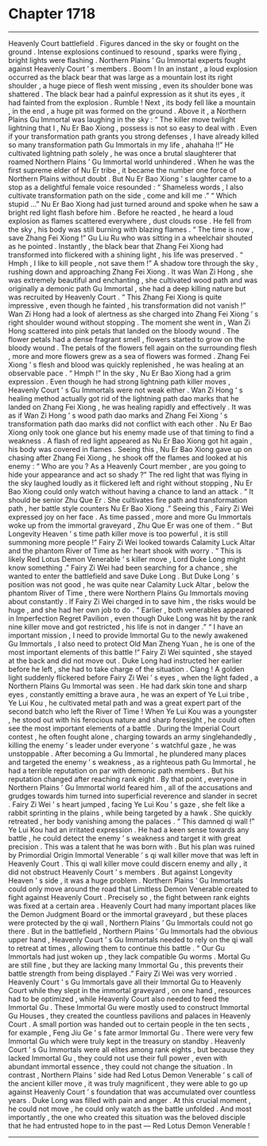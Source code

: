 
# Chapter 1718


---

Heavenly Court battlefield .
Figures danced in the sky or fought on the ground .
Intense explosions continued to resound , sparks were flying , bright lights were flashing .
Northern Plains ’ Gu Immortal experts fought against Heavenly Court ’ s members .
Boom !
In an instant , a loud explosion occurred as the black bear that was large as a mountain lost its right shoulder , a huge piece of flesh went missing , even its shoulder bone was shattered .
The black bear had a painful expression as it shut its eyes , it had fainted from the explosion .
Rumble !
Next , its body fell like a mountain , in the end , a huge pit was formed on the ground .
Above it , a Northern Plains Gu Immortal was laughing in the sky : “ The killer move twilight lightning that I , Nu Er Bao Xiong , possess is not so easy to deal with . Even if your transformation path grants you strong defenses , I have already killed so many transformation path Gu Immortals in my life , ahahaha !!”
He cultivated lightning path solely , he was once a brutal slaughterer that roamed Northern Plains ’ Gu Immortal world unhindered . When he was the first supreme elder of Nu Er tribe , it became the number one force of Northern Plains without doubt .
But Nu Er Bao Xiong ’ s laughter came to a stop as a delightful female voice resounded : “ Shameless words , I also cultivate transformation path on the side , come and kill me .”
“ Which stupid …” Nu Er Bao Xiong had just turned around and spoke when he saw a bright red light flash before him .
Before he reacted , he heard a loud explosion as flames scattered everywhere , dust clouds rose .
He fell from the sky , his body was still burning with blazing flames .
“ The time is now , save Zhang Fei Xiong !” Gu Liu Ru who was sitting in a wheelchair shouted as he pointed .
Instantly , the black bear that Zhang Fei Xiong had transformed into flickered with a shining light , his life was preserved .
“ Hmph , I like to kill people , not save them !” A shadow tore through the sky , rushing down and approaching Zhang Fei Xiong .
It was Wan Zi Hong , she was extremely beautiful and enchanting , she cultivated wood path and was originally a demonic path Gu Immortal , she had a deep killing nature but was recruited by Heavenly Court .
“ This Zhang Fei Xiong is quite impressive , even though he fainted , his transformation did not vanish !” Wan Zi Hong had a look of alertness as she charged into Zhang Fei Xiong ’ s right shoulder wound without stopping .
The moment she went in , Wan Zi Hong scattered into pink petals that landed on the bloody wound .
The flower petals had a dense fragrant smell , flowers started to grow on the bloody wound .
The petals of the flowers fell again on the surrounding flesh , more and more flowers grew as a sea of flowers was formed .
Zhang Fei Xiong ’ s flesh and blood was quickly replenished , he was healing at an observable pace .
“ Hmph !” In the sky , Nu Er Bao Xiong had a grim expression . Even though he had strong lightning path killer moves , Heavenly Court ’ s Gu Immortals were not weak either . Wan Zi Hong ’ s healing method actually got rid of the lightning path dao marks that he landed on Zhang Fei Xiong , he was healing rapidly and effectively . It was as if Wan Zi Hong ’ s wood path dao marks and Zhang Fei Xiong ’ s transformation path dao marks did not conflict with each other .
Nu Er Bao Xiong only took one glance but his enemy made use of that timing to find a weakness .
A flash of red light appeared as Nu Er Bao Xiong got hit again , his body was covered in flames .
Seeing this , Nu Er Bao Xiong gave up on chasing after Zhang Fei Xiong , he shook off the flames and looked at his enemy : “ Who are you ? As a Heavenly Court member , are you going to hide your appearance and act so shady ?”
The red light that was flying in the sky laughed loudly as it flickered left and right without stopping , Nu Er Bao Xiong could only watch without having a chance to land an attack .
“ It should be senior Zhu Que Er . She cultivates fire path and transformation path , her battle style counters Nu Er Bao Xiong .” Seeing this , Fairy Zi Wei expressed joy on her face .
As time passed , more and more Gu Immortals woke up from the immortal graveyard , Zhu Que Er was one of them .
“ But Longevity Heaven ’ s time path killer move is too powerful , it is still summoning more people !” Fairy Zi Wei looked towards Calamity Luck Altar and the phantom River of Time as her heart shook with worry .
“ This is likely Red Lotus Demon Venerable ’ s killer move , Lord Duke Long might know something .” Fairy Zi Wei had been searching for a chance , she wanted to enter the battlefield and save Duke Long .
But Duke Long ’ s position was not good , he was quite near Calamity Luck Altar , below the phantom River of Time , there were Northern Plains Gu Immortals moving about constantly .
If Fairy Zi Wei charged in to save him , the risks would be huge , and she had her own job to do .
“ Earlier , both venerables appeared in Imperfection Regret Pavilion , even though Duke Long was hit by the rank nine killer move and got restricted , his life is not in danger .”
“ I have an important mission , I need to provide Immortal Gu to the newly awakened Gu Immortals , I also need to protect Old Man Zheng Yuan , he is one of the most important elements of this battle !”
Fairy Zi Wei squinted , she stayed at the back and did not move out .
Duke Long had instructed her earlier before he left , she had to take charge of the situation .
Clang !
A golden light suddenly flickered before Fairy Zi Wei ’ s eyes , when the light faded , a Northern Plains Gu Immortal was seen .
He had dark skin tone and sharp eyes , constantly emitting a brave aura , he was an expert of Ye Lui tribe , Ye Lui Kou , he cultivated metal path and was a great expert part of the second batch who left the River of Time !
When Ye Lui Kou was a youngster , he stood out with his ferocious nature and sharp foresight , he could often see the most important elements of a battle . During the Imperial Court contest , he often fought alone , charging towards an army singlehandedly , killing the enemy ’ s leader under everyone ’ s watchful gaze , he was unstoppable .
After becoming a Gu Immortal , he plundered many places and targeted the enemy ’ s weakness , as a righteous path Gu Immortal , he had a terrible reputation on par with demonic path members . But his reputation changed after reaching rank eight . By that point , everyone in Northern Plains ’ Gu Immortal world feared him , all of the accusations and grudges towards him turned into superficial reverence and slander in secret .
Fairy Zi Wei ’ s heart jumped , facing Ye Lui Kou ’ s gaze , she felt like a rabbit sprinting in the plains , while being targeted by a hawk .
She quickly retreated , her body vanishing among the palaces .
“ This damned qi wall !” Ye Lui Kou had an irritated expression .
He had a keen sense towards any battle , he could detect the enemy ’ s weakness and target it with great precision .
This was a talent that he was born with .
But his plan was ruined by Primordial Origin Immortal Venerable ’ s qi wall killer move that was left in Heavenly Court .
This qi wall killer move could discern enemy and ally , it did not obstruct Heavenly Court ’ s members . But against Longevity Heaven ’ s side , it was a huge problem .
Northern Plains ’ Gu Immortals could only move around the road that Limitless Demon Venerable created to fight against Heavenly Court .
Precisely so , the fight between rank eights was fixed at a certain area . Heavenly Court had many important places like the Demon Judgment Board or the immortal graveyard , but these places were protected by the qi wall , Northern Plains ’ Gu Immortals could not go there .
But in the battlefield , Northern Plains ’ Gu Immortals had the obvious upper hand , Heavenly Court ’ s Gu Immortals needed to rely on the qi wall to retreat at times , allowing them to continue this battle .
“ Our Gu Immortals had just woken up , they lack compatible Gu worms . Mortal Gu are still fine , but they are lacking many Immortal Gu , this prevents their battle strength from being displayed .” Fairy Zi Wei was very worried .
Heavenly Court ’ s Gu Immortals gave all their Immortal Gu to Heavenly Court while they slept in the immortal graveyard , on one hand , resources had to be optimized , while Heavenly Court also needed to feed the Immortal Gu .
These Immortal Gu were mostly used to construct Immortal Gu Houses , they created the countless pavilions and palaces in Heavenly Court . A small portion was handed out to certain people in the ten sects , for example , Feng Jiu Ge ’ s fate armor Immortal Gu . There were very few Immortal Gu which were truly kept in the treasury on standby .
Heavenly Court ’ s Gu Immortals were all elites among rank eights , but because they lacked Immortal Gu , they could not use their full power , even with abundant immortal essence , they could not change the situation .
In contrast , Northern Plains ’ side had Red Lotus Demon Venerable ’ s call of the ancient killer move , it was truly magnificent , they were able to go up against Heavenly Court ’ s foundation that was accumulated over countless years .
Duke Long was filled with pain and anger .
At this crucial moment , he could not move , he could only watch as the battle unfolded .
And most importantly , the one who created this situation was the beloved disciple that he had entrusted hope to in the past — Red Lotus Demon Venerable !

---

